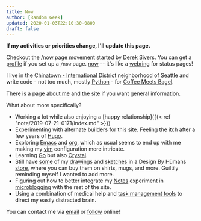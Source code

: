 ```yaml
---
title: Now
author: [Random Geek]
updated: 2020-01-03T22:10:30-0800
draft: false
---
```


<div class="note">
  <div></div>

**If my activities or priorities change, I'll update this page.**

Checkout the [/now page movement](https://sivers.org/nowff) started by [Derek Sivers](https://sivers.org/). You can get a
[profile](https://nownownow.com/p/2ugf) if you set up a `/now` page. [now](https://nownownow.com/) -- it's like a [webring](https://en.wikipedia.org/wiki/Webring) for
status pages!

</div>

I live in the [Chinatown - International District](http://cidbia.org) neighborhood of
 [Seattle](https://www.seattle.gov/visiting-seattle) and write code - not too much, mostly [Python](/tags/python) - for [Coffee
 Meets Bagel](https://coffeemeetsbagel.com).

There is a page [about me](/about/) and the site if you want general information.

What about more specifically?

- Working a lot while also enjoying a [happy relationship]({{< ref "note/2019-07-21-0171/index.md" >}})
- Experimenting with alternate builders for this site. Feeling the itch after a few years of [Hugo](/tags/hugo).
- Exploring [Emacs](/tags/emacs) and [org](/tags/org), which as usual seems to end up with me making my [vim](/tags/vim)
  configuration more intricate.
-   Learning [Go](/tags/go) but also [Crystal](/tags/crystal).
-   Still have [some](/tags/buy-me) of my [drawings](/tags/drawing) and [sketches](/hashtags/drawing) in a Design By Hümans [store](https://www.designbyhumans.com/shop/randomgeek/), where you can buy them on shirts, mugs, and
    more. Guiltily reminding myself I wanted to add more.
-   Figuring out how to better integrate my [Notes](/note) experiment in [microblogging](https://en.wikipedia.org/wiki/Microblogging) with the rest of the
    site.
-   Using a combination of medical help and [task management tools](/tags/taskwarrior) to direct my easily distracted brain.

You can contact me via [email](mailto:brianwisti@pobox.com) or [follow](/follow) online!
